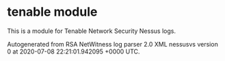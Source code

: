 # tenable module

This is a module for Tenable Network Security Nessus logs.

Autogenerated from RSA NetWitness log parser 2.0 XML nessusvs version 0
at 2020-07-08 22:21:01.942095 +0000 UTC.

